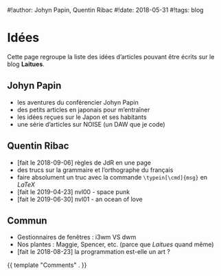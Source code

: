 #!author: Johyn Papin, Quentin Ribac
#!date: 2018-05-31
#!tags: blog

# Idées
Cette page regroupe la liste des idées d’articles pouvant être écrits sur le blog **Laitues**.

## Johyn Papin
* les aventures du conférencier Johyn Papin
* des petits articles en japonais pour m’entraîner
* les idées reçues sur le Japon et ses habitants
* une série d’articles sur NOISE (un DAW que je code)

## Quentin Ribac
* [fait le 2018-09-06] règles de JdR en une page
* des trucs sur la grammaire et l’orthographe du français
* faire absolument un truc avec la commande `\typein[\cmd]{msg}` en *LaTeX*
* [fait le 2019-04-23] nvl00 - space punk
* [fait le 2019-06-30] nvl01 - an ocean of love

## Commun
* Gestionnaires de fenêtres : i3wm VS dwm
* Nos plantes : Maggie, Spencer, etc. (parce que *Laitues* quand même)
* [fait le 2018-08-23] la programmation est-elle un art ?

{{ template "Comments" . }}
